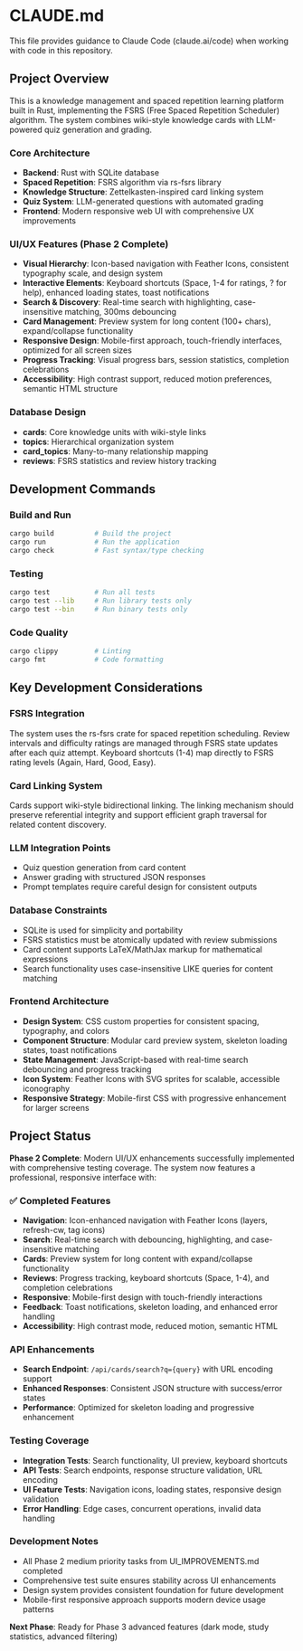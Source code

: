 # CLAUDE.md

This file provides guidance to Claude Code (claude.ai/code) when working with code in this repository.

## Project Overview

This is a knowledge management and spaced repetition learning platform built in Rust, implementing the FSRS (Free Spaced Repetition Scheduler) algorithm. The system combines wiki-style knowledge cards with LLM-powered quiz generation and grading.

### Core Architecture
- **Backend**: Rust with SQLite database
- **Spaced Repetition**: FSRS algorithm via rs-fsrs library
- **Knowledge Structure**: Zettelkasten-inspired card linking system
- **Quiz System**: LLM-generated questions with automated grading
- **Frontend**: Modern responsive web UI with comprehensive UX improvements

### UI/UX Features (Phase 2 Complete)
- **Visual Hierarchy**: Icon-based navigation with Feather Icons, consistent typography scale, and design system
- **Interactive Elements**: Keyboard shortcuts (Space, 1-4 for ratings, ? for help), enhanced loading states, toast notifications
- **Search & Discovery**: Real-time search with highlighting, case-insensitive matching, 300ms debouncing
- **Card Management**: Preview system for long content (100+ chars), expand/collapse functionality
- **Responsive Design**: Mobile-first approach, touch-friendly interfaces, optimized for all screen sizes
- **Progress Tracking**: Visual progress bars, session statistics, completion celebrations
- **Accessibility**: High contrast support, reduced motion preferences, semantic HTML structure

### Database Design
- **cards**: Core knowledge units with wiki-style links
- **topics**: Hierarchical organization system  
- **card_topics**: Many-to-many relationship mapping
- **reviews**: FSRS statistics and review history tracking

## Development Commands

### Build and Run
```bash
cargo build          # Build the project
cargo run            # Run the application
cargo check          # Fast syntax/type checking
```

### Testing
```bash
cargo test           # Run all tests
cargo test --lib     # Run library tests only
cargo test --bin     # Run binary tests only
```

### Code Quality
```bash
cargo clippy         # Linting
cargo fmt            # Code formatting
```

## Key Development Considerations

### FSRS Integration
The system uses the rs-fsrs crate for spaced repetition scheduling. Review intervals and difficulty ratings are managed through FSRS state updates after each quiz attempt. Keyboard shortcuts (1-4) map directly to FSRS rating levels (Again, Hard, Good, Easy).

### Card Linking System
Cards support wiki-style bidirectional linking. The linking mechanism should preserve referential integrity and support efficient graph traversal for related content discovery.

### LLM Integration Points
- Quiz question generation from card content
- Answer grading with structured JSON responses
- Prompt templates require careful design for consistent outputs

### Database Constraints
- SQLite is used for simplicity and portability
- FSRS statistics must be atomically updated with review submissions
- Card content supports LaTeX/MathJax markup for mathematical expressions
- Search functionality uses case-insensitive LIKE queries for content matching

### Frontend Architecture
- **Design System**: CSS custom properties for consistent spacing, typography, and colors
- **Component Structure**: Modular card preview system, skeleton loading states, toast notifications
- **State Management**: JavaScript-based with real-time search debouncing and progress tracking
- **Icon System**: Feather Icons with SVG sprites for scalable, accessible iconography
- **Responsive Strategy**: Mobile-first CSS with progressive enhancement for larger screens

## Project Status
**Phase 2 Complete**: Modern UI/UX enhancements successfully implemented with comprehensive testing coverage. The system now features a professional, responsive interface with:

### ✅ Completed Features
- **Navigation**: Icon-enhanced navigation with Feather Icons (layers, refresh-cw, tag icons)
- **Search**: Real-time search with debouncing, highlighting, and case-insensitive matching  
- **Cards**: Preview system for long content with expand/collapse functionality
- **Reviews**: Progress tracking, keyboard shortcuts (Space, 1-4), and completion celebrations
- **Responsive**: Mobile-first design with touch-friendly interactions
- **Feedback**: Toast notifications, skeleton loading, and enhanced error handling
- **Accessibility**: High contrast mode, reduced motion, semantic HTML

### API Enhancements
- **Search Endpoint**: `/api/cards/search?q={query}` with URL encoding support
- **Enhanced Responses**: Consistent JSON structure with success/error states
- **Performance**: Optimized for skeleton loading and progressive enhancement

### Testing Coverage
- **Integration Tests**: Search functionality, UI preview, keyboard shortcuts
- **API Tests**: Search endpoints, response structure validation, URL encoding
- **UI Feature Tests**: Navigation icons, loading states, responsive design validation
- **Error Handling**: Edge cases, concurrent operations, invalid data handling

### Development Notes
- All Phase 2 medium priority tasks from UI_IMPROVEMENTS.md completed
- Comprehensive test suite ensures stability across UI enhancements
- Design system provides consistent foundation for future development
- Mobile-first responsive approach supports modern device usage patterns

**Next Phase**: Ready for Phase 3 advanced features (dark mode, study statistics, advanced filtering)